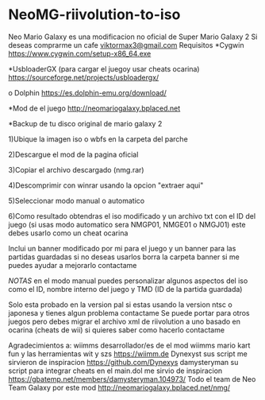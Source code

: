 # NeoMG-riivolution-to-iso
Neo Mario Galaxy es una modificacion no oficial de Super Mario Galaxy 2
Si deseas comprarme un cafe 
viktormax3@gmail.com
Requisitos
*Cygwin
https://www.cygwin.com/setup-x86_64.exe

*UsbloaderGX (para cargar el juegoy usar cheats ocarina)
https://sourceforge.net/projects/usbloadergx/

o Dolphin
https://es.dolphin-emu.org/download/

*Mod de el juego
http://neomariogalaxy.bplaced.net

*Backup de tu disco original de mario galaxy 2

1)Ubique la imagen iso o wbfs en la carpeta del parche

2)Descargue el mod de la pagina oficial

3)Copiar el archivo descargado (nmg.rar)

4)Descomprimir con winrar usando la opcion "extraer aqui"

5)Seleccionar modo manual o automatico

6)Como resultado obtendras el iso modificado y un archivo txt con el ID del juego (si usas modo automatico sera NMGP01, NMGE01 o NMGJ01) este debes usarlo como un cheat ocarina 

Inclui un banner modificado por mi para el juego y un banner para las partidas guardadas si no deseas usarlos borra la carpeta banner si me puedes ayudar a mejorarlo contactame

*NOTAS* en el modo manual puedes personalizar algunos aspectos del iso como el ID, nombre interno del juego y TMD (ID de la partida guardada)

Solo esta probado en la version pal si estas 
usando la version ntsc o japonesa y tienes algun problema contactame
Se puede portar para otros juegos pero debes migrar el archivo xml de riivolution a uno basado en ocarina (cheats de wii) si quieres saber como hacerlo contactame

Agradecimientos a:
wiimms desarrollador/es de el mod wiimms mario kart fun y las herramientas wit y szs
https://wiimm.de
Dynexyst sus script me sirvieron de inspiracion
https://github.com/Dynexys
damysteryman su script para integrar cheats en el main.dol me sirvio de inspiracion
https://gbatemp.net/members/damysteryman.104973/
Todo el team de Neo Team Galaxy por este mod
http://neomariogalaxy.bplaced.net/nmg/


